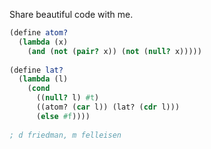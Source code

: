 Share beautiful code with me.

```scheme 
(define atom?
  (lambda (x)
    (and (not (pair? x)) (not (null? x)))))
    
(define lat?
  (lambda (l)
    (cond
      ((null? l) #t)
      ((atom? (car l)) (lat? (cdr l)))
      (else #f))))
      
; d friedman, m felleisen
```
